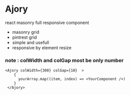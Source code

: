 # Ajory
react masonry full responsive component
<ul>
    <li>masonry grid </li>
    <li>pintrest grid</li>
    <li>simple and usefull</li>
    <li>responsive by element resize</li>
</ul>
<h3>note : colWidth and colGap most be only number</h3>



    
    <Ajory colWidth={300} colGap={10}  >
        {
          yourArray.map((item, index) => <YourComponent />)
        }
     </Ajory>
